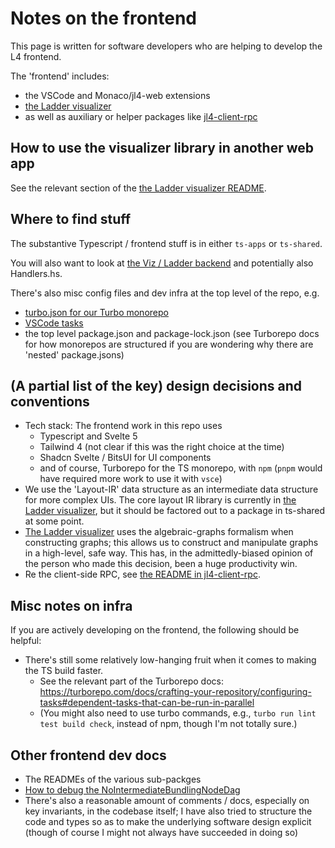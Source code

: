 # Notes on the frontend

This page is written for software developers who are helping to develop the L4 frontend.

The 'frontend' includes:

- the VSCode and Monaco/jl4-web extensions
- [the Ladder visualizer](../../../ts-shared/l4-ladder-visualizer)
- as well as auxiliary or helper packages like [jl4-client-rpc](../../../ts-shared/jl4-client-rpc/)

## How to use the visualizer library in another web app

See the relevant section of the [the Ladder visualizer README](../../../ts-shared/l4-ladder-visualizer/README.md).

## Where to find stuff

The substantive Typescript / frontend stuff is in either `ts-apps` or `ts-shared`.

You will also want to look at [the Viz / Ladder backend](../../../jl4-lsp/src/LSP/L4/Viz/) and potentially also Handlers.hs.

There's also misc config files and dev infra at the top level of the repo, e.g.

- [turbo.json for our Turbo monorepo](../../../turbo.json)
- [VSCode tasks](../../../.vscode)
- the top level package.json and package-lock.json (see Turborepo docs for how monorepos are structured if you are wondering why there are 'nested' package.jsons)

## (A partial list of the key) design decisions and conventions

- Tech stack: The frontend work in this repo uses
  - Typescript and Svelte 5
  - Tailwind 4 (not clear if this was the right choice at the time)
  - Shadcn Svelte / BitsUI for UI components
  - and of course, Turborepo for the TS monorepo, with `npm` (`pnpm` would have required more work to use it with `vsce`)
- We use the 'Layout-IR' data structure as an intermediate data structure for more complex UIs. The core layout IR library is currently in [the Ladder visualizer](../../../ts-shared/l4-ladder-visualizer), but it should be factored out to a package in ts-shared at some point.
- [The Ladder visualizer](../../../ts-shared/l4-ladder-visualizer) uses the algebraic-graphs formalism when constructing graphs; this allows us to construct and manipulate graphs in a high-level, safe way. This has, in the admittedly-biased opinion of the person who made this decision, been a huge productivity win.
- Re the client-side RPC, see [the README in jl4-client-rpc](../../../ts-shared/jl4-client-rpc/README.md).

## Misc notes on infra

If you are actively developing on the frontend, the following should be helpful:

- There's still some relatively low-hanging fruit when it comes to making the TS build faster.
  - See the relevant part of the Turborepo docs: https://turborepo.com/docs/crafting-your-repository/configuring-tasks#dependent-tasks-that-can-be-run-in-parallel
  - (You might also need to use turbo commands, e.g., `turbo run lint test build check`, instead of npm, though I'm not totally sure.)

## Other frontend dev docs

- The READMEs of the various sub-packges
- [How to debug the NoIntermediateBundlingNodeDag](./no-intermediate-bundling-node-dag.md)
- There's also a reasonable amount of comments / docs, especially on key invariants, in the codebase itself; I have also tried to structure the code and types so as to make the underlying software design explicit (though of course I might not always have succeeded in doing so)

